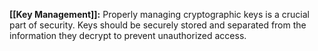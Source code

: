 **[[Key Management]]:** Properly managing cryptographic keys is a crucial part of security. Keys should be securely stored and separated from the information they decrypt to prevent unauthorized access.